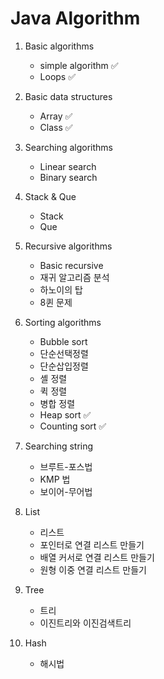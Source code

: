# Java Algorithm

1. Basic algorithms

    - simple algorithm ✅
    - Loops ✅

2. Basic data structures

    - Array ✅
    - Class ✅

3. Searching algorithms

    - Linear search
    - Binary search

4. Stack & Que

    - Stack
    - Que

5. Recursive algorithms

    - Basic recursive
    - 재귀 알고리즘 분석
    - 하노이의 탑
    - 8퀸 문제

6. Sorting algorithms

    - Bubble sort
    - 단순선택정렬
    - 단순삽입정렬
    - 셸 정렬
    - 퀵 정렬
    - 병합 정렬
    - Heap sort ✅
    - Counting sort ✅

7. Searching string

    - 브루트-포스법
    - KMP 법
    - 보이어-무어법

8. List

    - 리스트
    - 포인터로 연결 리스트 만들기
    - 배열 커서로 연결 리스트 만들기
    - 원형 이중 연결 리스트 만들기

9. Tree

    - 트리
    - 이진트리와 이진검색트리

10. Hash

    - 해시법